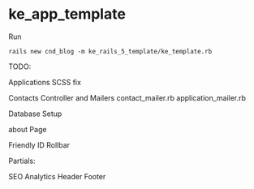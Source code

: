 # ke_app_template

Run
 
    rails new cnd_blog -m ke_rails_5_template/ke_template.rb


TODO:

Applications SCSS fix

  Contacts Controller and Mailers
  contact_mailer.rb
  application_mailer.rb

Database Setup

about Page

Friendly ID
Rollbar 


Partials:

SEO
Analytics
Header
Footer

